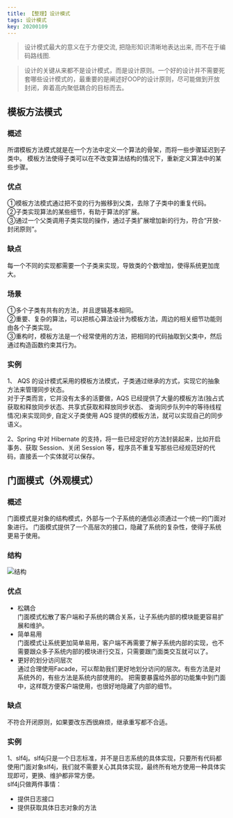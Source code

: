 ```yaml
---
title: 【整理】设计模式
tags: 设计模式
key: 20200109
---
```


> 设计模式最大的意义在于方便交流, 把隐形知识清晰地表达出来, 而不在于编码路线图.

> 设计的关键从来都不是设计模式，而是设计原则。一个好的设计并不需要死套哪些设计模式的，最重要的是阐述好OOP的设计原则，尽可能做到开放封闭，奔着高内聚低耦合的目标而去。


<!--more-->

## 模板方法模式

### 概述
所谓模板方法模式就是在一个方法中定义一个算法的骨架，而将一些步骤延迟到子类中。
模板方法使得子类可以在不改变算法结构的情况下，重新定义算法中的某些步骤。

### 优点
①模板方法模式通过把不变的行为搬移到父类，去除了子类中的重复代码。  
②子类实现算法的某些细节，有助于算法的扩展。  
③通过一个父类调用子类实现的操作，通过子类扩展增加新的行为，符合“开放-封闭原则”。  

### 缺点
每一个不同的实现都需要一个子类来实现，导致类的个数增加，使得系统更加庞大。

### 场景
①多个子类有共有的方法，并且逻辑基本相同。  
②重要、复杂的算法，可以把核心算法设计为模板方法，周边的相关细节功能则由各个子类实现。  
③重构时，模板方法是一个经常使用的方法，把相同的代码抽取到父类中，然后通过构造函数约束其行为。  

### 实例
1、 AQS 的设计模式采用的模板方法模式，子类通过继承的方式，实现它的抽象方法来管理同步状态。  
对于子类而言，它并没有太多的活要做，AQS 已经提供了大量的模板方法(独占式获取和释放同步状态、共享式获取和释放同步状态、
查询同步队列中的等待线程情况)来实现同步, 自定义子类使用 AQS 提供的模板方法，就可以实现自己的同步语义。  

 2、Spring 中对 Hibernate 的支持，将一些已经定好的方法封装起来，比如开启事务、获取 Session、关闭 Session 等，程序员不重复写那些已经规范好的代码，直接丢一个实体就可以保存。


## 门面模式（外观模式）

### 概述
门面模式是对象的结构模式，外部与一个子系统的通信必须通过一个统一的门面对象进行。
门面模式提供了一个高层次的接口，隐藏了系统的复杂性，使得子系统更易于使用。

### 结构  
![结构](https://images2018.cnblogs.com/blog/801753/201803/801753-20180321204740208-1670144043.png)  

### 优点
 - 松耦合  
 门面模式松散了客户端和子系统的耦合关系，让子系统内部的模块能更容易扩展和维护。  
 - 简单易用  
 门面模式让系统更加简单易用，客户端不再需要了解子系统内部的实现，也不需要跟众多子系统内部的模块进行交互，只需要跟门面类交互就可以了。
 - 更好的划分访问层次  
 通过合理使用Facade，可以帮助我们更好地划分访问的层次。有些方法是对系统外的，有些方法是系统内部使用的。
 把需要暴露给外部的功能集中到门面中，这样既方便客户端使用，也很好地隐藏了内部的细节。


### 缺点
不符合开闭原则，如果要改东西很麻烦，继承重写都不合适。

### 实例
1、slf4j。slf4j只是一个日志标准，并不是日志系统的具体实现，只要所有代码都使用门面对象slf4j，我们就不需要关心其具体实现，最终所有地方使用一种具体实现即可，更换、维护都非常方便。  
slf4j只做两件事情： 
 - 提供日志接口 
 - 提供获取具体日志对象的方法 

 